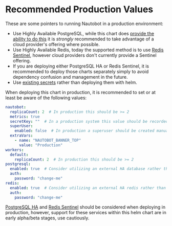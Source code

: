 # Recommended Production Values

These are some pointers to running Nautobot in a production environment:

* Use Highly Available PostgreSQL, while this chart does [provide the ability to do this](../../advanced-features/postgresql-ha/) it is *strongly* recommended to take advantage of a cloud provider's offering where possible.
* Use Highly Available Redis, today the supported method is to use [Redis Sentinel](../../advanced-features/redis-sentinel/), however cloud providers don't currently provide a Sentinel offering.
* If you are deploying either PostgreSQL HA or Redis Sentinel, it is recommended to deploy those charts separately simply to avoid dependency confusion and management in the future.
* Use [existing secrets](../../advanced-features/existing-secrets/) rather than deploying them with helm.

When deploying this chart in production, it is recommended to set or at least be aware of the following values:

```yaml
nautobot:
  replicaCount: 2  # In production this should be >= 2
  metrics: true
  secretKey: ""  # In a production system this value should be recorded and used when restoring the DB if necessary
  superUser:
    enabled: false  # In production a superuser should be created manually
  extraVars:
    - name: "NAUTOBOT_BANNER_TOP"
      value: "Production"
workers:
  default:
    replicaCount: 2  # In production this should be >= 2
postgresql:
  enabled: true  # Consider utilizing an external HA database rather than the built-in database
  auth:
    password: "change-me"
redis:
  enabled: true  # Consider utilizing an external HA redis rather than the built-in redis
  auth:
    password: "change-me"
```

[PostgreSQL HA](../../advanced-features/postgresql-ha/) and [Redis Sentinel](../../advanced-features/redis-sentinel/) should be considered when deploying in production, however, support for these services within this helm chart are in early alpha/beta stages, use cautiously.
